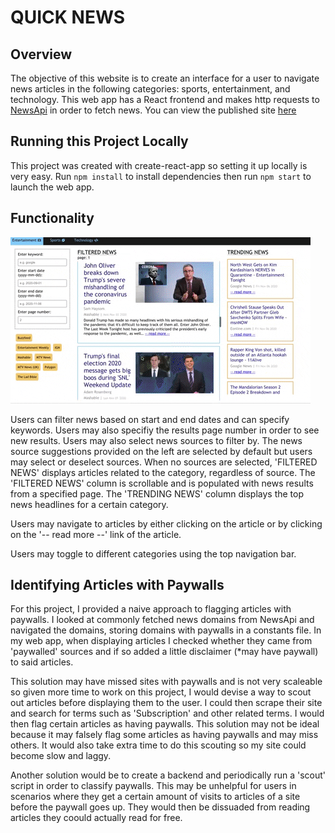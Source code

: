 # QUICK NEWS

## Overview
The objective of this website is to create an interface for a user to navigate news
articles in the following categories: sports, entertainment, and technology. This
web app has a React frontend and makes http requests to [NewsApi](https://newsapi.org/)
in order to fetch news. You can view the published site [here](https://quicknews-ses.herokuapp.com/)


## Running this Project Locally
This project was created with create-react-app so setting it up locally is very easy.
Run `npm install` to install dependencies then run `npm start` to launch the web
app.

## Functionality
![](quicknews.gif)

Users can filter news based on start and end dates and can specify keywords. Users
may also specifiy the results page number in order to see new results. Users may
also select news sources to filter by. The news source suggestions provided on the
left are selected by default but users may select or deselect sources. When no sources
are selected, 'FILTERED NEWS' displays articles related to the category, regardless
of source. The 'FILTERED NEWS' column is scrollable and is populated with news 
results from a specified page. The 'TRENDING NEWS' column displays the top news 
headlines for a certain category.

Users may navigate to articles by either clicking on the article or by clicking
on the '-- read more --' link of the article. 

Users may toggle to different categories using the top navigation bar.

## Identifying Articles with Paywalls

For this project, I provided a naive approach to flagging articles with paywalls.
I looked at commonly fetched news domains from NewsApi and navigated the domains,
storing domains with paywalls in a constants file. In my web app, when displaying
articles I checked whether they came from 'paywalled' sources and if so added
a little disclaimer (*may have paywall) to said articles.

This solution may have missed sites with paywalls and is not very scaleable so
given more time to work on this project, I would devise a way to scout out
articles before displaying them to the user. I could then scrape their site and search
for terms such as 'Subscription' and other related terms. I would then flag
certain articles as having paywalls. This solution may not be ideal because 
it may falsely flag some articles as having paywalls and may miss others. It
would also take extra time to do this scouting so my site could become slow
and laggy.

Another solution would be to create a backend and periodically run a 'scout' script
in order to classify paywalls. This may be unhelpful for users in scenarios where
they get a certain amount of visits to articles of a site before the paywall goes
up. They would then be dissuaded from reading articles they coould actually read
for free.


